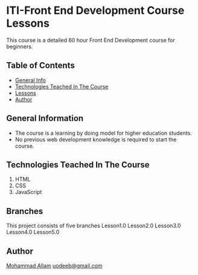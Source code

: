# ITI-Front End Development Course Lessons
This course is a detailed 60 hour Front End Development course for beginners.

## Table of Contents
* [General Info](#general-information)
* [Technologies Teached In The Course](#technologies-teached-in-the-course)
* [Lessons](#lessons)
* [Author](#author)

## General Information
- The course is a learning by doing model for higher education students.
- No previous web development knowledge is required to start the course.

## Technologies Teached In The Course
1. HTML
2. CSS
3. JavaScript

## Branches
This project consists of five branches
Lesson1.0
Lesson2.0
Lesson3.0
Lesson4.0
Lesson5.0


## Author
[Mohammad Allam](http://freelancegy.club) uodeeb@gmail.com
